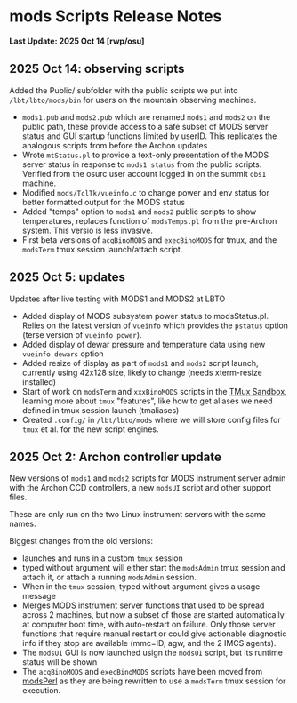 # mods Scripts Release Notes

<b>Last Update: 2025 Oct 14 [rwp/osu]</b>

## 2025 Oct 14: observing scripts

Added the Public/ subfolder with the public scripts we put into `/lbt/lbto/mods/bin` for users on the
mountain observing machines.
 * `mods1.pub` and `mods2.pub` which are renamed `mods1` and `mods2` on the public path, these provide access to a safe subset of MODS server status and GUI startup functions limited by userID.  This replicates the analogous scripts from before the Archon updates
 * Wrote `mtStatus.pl` to provide a text-only presentation of the MODS server status in response to `mods1 status` from the public scripts. Verified from the osurc user account logged in on the summit `obs1` machine.
 * Modified `mods/TclTk/vueinfo.c` to change power and env status for better formatted output for the MODS status 
 * Added "temps" option to `mods1` and `mods2` public scripts to show temperatures, replaces function of `modsTemps.pl` from the pre-Archon system.  This versio is less invasive.
 * First beta versions of `acqBinoMODS` and `execBinoMODS` for tmux, and the `modsTerm` tmux session launch/attach script.

## 2025 Oct 5: updates

Updates after live testing with MODS1 and MODS2 at LBTO
 * Added display of MODS subsystem power status to modsStatus.pl.  Relies on the latest version
of `vueinfo` which provides the `pstatus` option (terse version of `vueinfo power`).
 * Added display of dewar pressure and temperature data using new `vueinfo dewars` option
 * Added resize of display as part of `mods1` and `mods2` script launch, currently using 42x128 size, likely to change (needs xterm-resize installed)
 * Start of work on `modsTerm` and `xxxBinoMODS` scripts in the [TMux Sandbox](../Sandbox/TMux), learning more about `tmux` "features", like how to get aliases we need defined in tmux session launch (tmaliases)
 * Created `.config/` in `/lbt/lbto/mods` where we will store config files for `tmux` et al. for the new script engines.

## 2025 Oct 2: Archon controller update

New versions of `mods1` and `mods2` scripts for MODS instrument 
server admin with the Archon CCD controllers, a new `modsUI` script
and other support files.  

These are only run on the two Linux instrument
servers with the same names.

Biggest changes from the old versions:
 * launches and runs in a custom `tmux` session
 * typed without argument will either start the `modsAdmin` tmux session and attach it, or attach a running `modsAdmin` session.
 * When in the `tmux` session, typed without argument gives a usage message
 * Merges MODS instrument server functions that used to be spread across 2 machines, but now a subset of those are started automatically at computer boot time, with auto-restart on failure.  Only those server functions that require manual restart or could give actionable diagnostic info if they stop are available (mmc=ID, agw, and the 2 IMCS agents).
 * The `modsUI` GUI is now launched usign the `modsUI` script, but its runtime status will be shown
 * The `acqBinoMODS` and `execBinoMODS` scripts have been moved from [modsPerl](../modsPerl) as they are being rewritten to use a `modsTerm` tmux session for execution.

